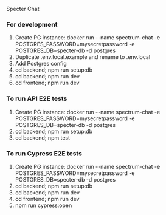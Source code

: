 Specter Chat

### For development
1. Create PG instance: docker run --name spectrum-chat -e POSTGRES_PASSWORD=mysecretpassword -e POSTGRES_DB=specter-db -d postgres
2. Duplicate .env.local.example and rename to .env.local
3. Add Postgres config 
4. cd backend; npm run setup:db
5. cd backend; npm run dev
6. cd frontend; npm run dev

### To run API E2E tests
1. Create PG instance: docker run --name spectrum-chat -e POSTGRES_PASSWORD=mysecretpassword -e POSTGRES_DB=specter-db -d postgres
2. cd backend; npm run setup:db
3. cd backend; npm test

### To run Cypress E2E tests
1. Create PG instance: docker run --name spectrum-chat -e POSTGRES_PASSWORD=mysecretpassword -e POSTGRES_DB=specter-db -d postgres
2. cd backend; npm run setup:db
3. cd backend; npm run dev
4. cd frontend; npm run dev
5. npm run cypress:open

